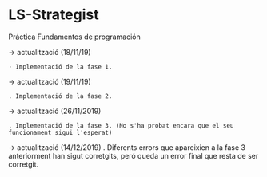 # LS-Strategist
Práctica Fundamentos de programación

-> actualització (18/11/19)

	· Implementació de la fase 1.

-> actualització (19/11/19)

	. Implementació de la fase 2.

-> actualització (26/11/2019)

	. Implementació de la fase 3. (No s'ha probat encara que el seu funcionament sigui l'esperat)

-> actualització (14/12/2019)
	. Diferents errors que apareixien a la fase 3 anteriorment han sigut corretgits, peró queda un error final que resta de ser 		corretgit.
